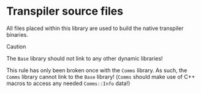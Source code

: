 # Transpiler source files

All files placed within this library are used to build the native transpiler binaries.

> [!CAUTION]
> The `Base` library should not link to any other dynamic libraries!
>
> This rule has only been broken once with the `Comms` library.
> As such, the `Comms` library cannot link to the `Base` library!
> (`Comms` should make use of C++ macros to access any needed `Comms::Info` data!)
